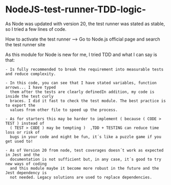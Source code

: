 # NodeJS-test-runner-TDD-logic-
As Node was updated with version 20, the test runner was stated as stable, so I tried a few lines of code. 

How to activate the test runner --> Go to Node.js official page and search the test runner site

As this module for Node is new for me, I tried TDD and what I can say is that:

    - Is fully recommended to break the requirement into measurable tests and reduce complexity.
    
    - In this code, you can see that I have stated variables, function arrows... I have typed
      them after the tests are clearly definedIn addition, my code is inside the test curly 
      braces. I did it fast to check the test module. The best practice is to export the
      values from other file to speed up the process.
    
    - As for starters this may be harder to implement ( because ( CODE > TEST ) instead of 
      ( TEST > CODE ) may be tempting )  ,TDD + TESTING can reduce time loss or risk of
      bugs in your code and might be fun, it´s like a puzzle game if you get used to!
      
    - As of Version 20 from node, test coverages doesn´t work as expected in Jest and the 
      documentation is not sufficient but, in any case, it´s good to try new ways of coding
      and this module maybe it become more robust in the future and the Jest dependency is 
      not needed. Legacy solutions are used to replace dependencies.
